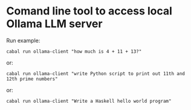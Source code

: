 # Comand line tool to access local Ollama LLM server

Run example:

    cabal run ollama-client "how much is 4 + 11 + 13?"

or:

    cabal run ollama-client "write Python script to print out 11th and 12th prime numbers"

or:

    cabal run ollama-client "Write a Haskell hello world program"
